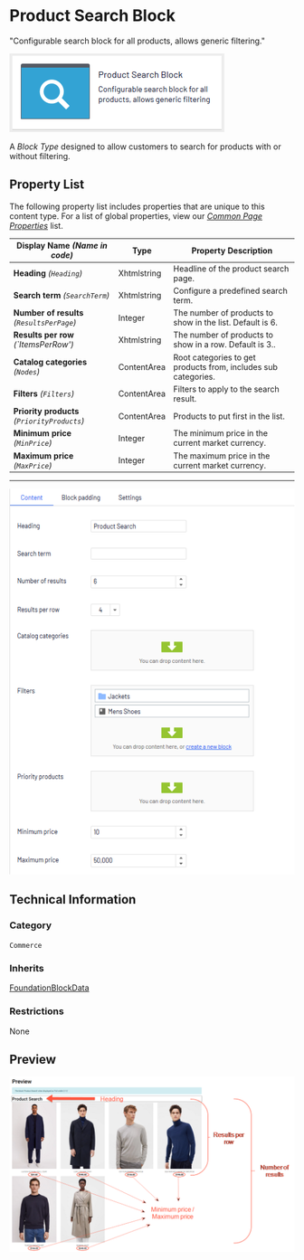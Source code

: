 # Product Search Block
"Configurable search block for all products, allows generic filtering."

![Product Search Block](Screenshots/Product%20Search%20Block%20-%20icon.png)

A *Block Type* designed to allow customers to search for products with or without filtering.

## Property List
The following property list includes properties that are unique to this content type. For a list of global properties, view our [*Common Page Properties*](./Common%20Page%20Properties.md) list.

Display Name *(Name in code)* | Type | Property Description
--------------|------|---------------
**Heading** *(`Heading`)* | Xhtmlstring | Headline of the product search page.
**Search term** *(`SearchTerm`)* | Xhtmlstring | Configure a predefined search term.
**Number of results** *(`ResultsPerPage`)* | Integer | The number of products to show in the list. Default is 6.
**Results per row** *(`ItemsPerRow')* | Xhtmlstring | The number of products to show in a row. Default is 3..
**Catalog categories** *(`Nodes`)* | ContentArea | Root categories to get products from, includes sub categories.
**Filters** *(`Filters`)* | ContentArea | Filters to apply to the search result.
**Priority products** *(`PriorityProducts`)* | ContentArea | Products to put first in the list.
**Minimum price** *(`MinPrice`)* | Integer | The minimum price in the current market currency.
**Maximum price** *(`MaxPrice`)* | Integer | The maximum price in the current market currency.

** **
![Product Search Block](Screenshots/Product%20Search%20Block%20-%20Content%20tab.png)

## Technical Information

### Category
`Commerce`

### Inherits
[FoundationBlockData](#)

### Restrictions
None

## Preview
![Product Search Block](Screenshots/Product%20Search%20Block%20-%20Preview.png)


